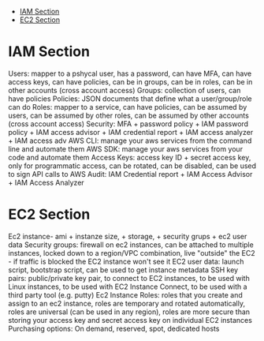 

<!-- toc -->

- [IAM Section](#iam-section)
- [EC2 Section](#ec2-section)

<!-- tocstop -->

# IAM Section

Users: mapper to a pshycal user, has a password, can have MFA, can have access keys, can have policies, can be in groups, can be in roles, can be in other accounts (cross account access)
Groups: collection of users, can have policies
Policies: JSON documents that define what a user/group/role can do
Roles: mapper to a service, can have policies, can be assumed by users, can be assumed by other roles, can be assumed by other accounts (cross account access)
Security: MFA  + password policy + IAM password policy + IAM access advisor + IAM credential report + IAM access analyzer + IAM access adv
AWS CLI: manage your aws services from the command line and automate them
AWS SDK: manage your aws services from your code and automate them
Access Keys: access key ID + secret access key, only for programmatic access, can be rotated, can be disabled, can be used to sign API calls to AWS
Audit: IAM Credential report + IAM Access Advisor + IAM Access Analyzer

# EC2 Section
Ec2 instance- ami + instanze size, + storage, + security grups + ec2 user data
Security groups: firewall on ec2 instances, can be attached to multiple instances, locked down to a region/VPC combination, live "outside" the EC2 - if traffic is blocked the EC2 instance won't see it
EC2 user data: launch script, bootstrap script, can be used to get instance metadata
SSH key pairs: public/private key pair, to connect to EC2 instances, to be used with Linux instances, to be used with EC2 Instance Connect, to be used with a third party tool (e.g. putty)
Ec2 Instance Roles: roles that you create and assign to an ec2 instance, roles are temporary and rotated automatically, roles are universal (can be used in any region), roles are more secure than storing your access key and secret access key on individual EC2 instances
Purchasing options: On demand, reserved, spot, dedicated hosts

